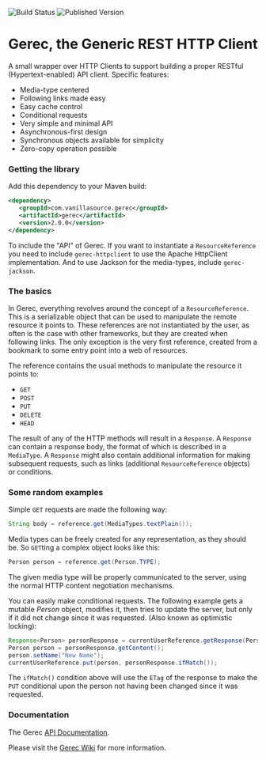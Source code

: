 ![Build Status](https://img.shields.io/travis/vanillasource/gerec.svg)
![Published Version](https://img.shields.io/maven-central/v/com.vanillasource.gerec/gerec-parent.svg)

Gerec, the Generic REST HTTP Client
===================================

A small wrapper over HTTP Clients to support building a proper RESTful
(Hypertext-enabled) API client. Specific features:

* Media-type centered
* Following links made easy
* Easy cache control
* Conditional requests
* Very simple and minimal API
* Asynchronous-first design
* Synchronous objects available for simplicity
* Zero-copy operation possible

### Getting the library

Add this dependency to your Maven build:

```xml
<dependency>
   <groupId>com.vanillasource.gerec</groupId>
   <artifactId>gerec</artifactId>
   <version>2.0.0</version>
</dependency>
```

To include the "API" of Gerec. If you want to instantiate a `ResourceReference` you
need to include `gerec-httpclient` to use the Apache HttpClient implementation.
And to use Jackson for the media-types, include `gerec-jackson`.

### The basics

In Gerec, everything revolves around the concept of a `ResourceReference`. This is
a serializable object that can be used to manipulate the remote resource it points to.
These references are not instantiated by the user, as often is the case with other
frameworks, but they are created when following links. The only exception is the very
first reference, created from a bookmark to some entry point into a web of resources.

The reference contains the usual methods to manipulate the resource it points to:
* `GET`
* `POST`
* `PUT`
* `DELETE`
* `HEAD`

The result of any of the HTTP methods will result in a `Response`. A `Response` can contain
a response body, the format of which is described in a `MediaType`. A `Response` might also
contain additional information for making subsequent requests, such as links (additional
`ResourceReference` objects) or conditions.

### Some random examples

Simple `GET` requests are made the following way:

```java
String body = reference.get(MediaTypes.textPlain());
```

Media types can be freely created for any representation, as they should be. So `GET`ting
a complex object looks like this:

```java
Person person = reference.get(Person.TYPE);
```

The given media type will be properly communicated to the server, using the normal HTTP
content negotiation mechanisms.

You can easily make conditional requests. The following example gets a mutable _Person_ object, modifies it,
then tries to update the server, but only if it did not change since it was requested. (Also
known as optimistic locking):

```java
Response<Person> personResponse = currentUserReference.getResponse(Person.TYPE);
Person person = personResponse.getContent();
person.setName("New Name");
currentUserReference.put(person, personResponse.ifMatch());
```

The `ifMatch()` condition above will use the `ETag` of the response to make the `PUT` conditional
upon the person not having been changed since it was requested.

### Documentation

The Gerec [API Documentation](http://vanillasource.github.io/gerec/apidocs/).

Please visit the [Gerec Wiki](https://github.com/vanillasource/gerec/wiki) for more information.

